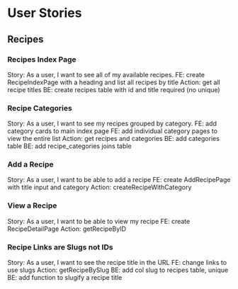 # User Stories

## Recipes

### Recipes Index Page
Story: As a user, I want to see all of my available recipes.
FE: create RecipeIndexPage with a heading and list all recipes by title
Action: get all recipe titles
BE: create recipes table with id and title required (no unique)

### Recipe Categories
Story: As a user, I want to see my recipes grouped by category.
FE: add category cards to main index page
FE: add individual category pages to view the entire list
Action: get recipes and categories
BE: add categories table
BE: add recipe_categories joins table

### Add a Recipe
Story: As a user, I want to be able to add a recipe
FE: create AddRecipePage with title input and category
Action: createRecipeWithCategory

### View a Recipe
Story: As a user, I want to be able to view my recipe
FE: create RecipeDetailPage
Action: getRecipeByID

### Recipe Links are Slugs not IDs
Story: As a user, I want to see the recipe title in the URL
FE: change links to use slugs
Action: getRecipeBySlug
BE: add col slug to recipes table, unique
BE: add function to slugify a recipe title
